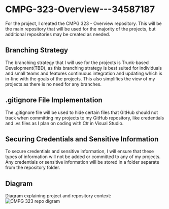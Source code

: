# CMPG-323-Overview---34587187

For the project, I created the CMPG 323 - Overview repository. This will be the main repository that will be used for the majority of the projects, but additional repositories may be created as needed.

## Branching Strategy
The branching strategy that I will use for the projects is Trunk-based Development(TBD), as this branching strategy is best suited for individuals and small teams and features continuous integration and updating which is in-line with the goals of the projects. This also simplifies the view of my projects as there is no need for any branches.

## .gitignore File Implementation
The .gitignore file will be used to hide certain files that GitHub should not track when committing my projects to my GitHub repository, like credentials and .vs files as I plan on coding with C# in Visual Studio.

## Securing Credentials and Sensitive Information
To secure credentials and sensitive information, I will ensure that these types of information will not be added or committed to any of my projects. Any credentials or sensitive information will be stored in a folder separate from the repository folder.

## Diagram
Diagram explaining project and repository context:
![CMPG 323 repo digram](https://user-images.githubusercontent.com/111426311/185337625-8c86e545-df07-4ec7-9402-354e80bc8859.png)
